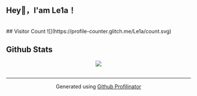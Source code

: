 <div align="center">
</div>  
  

##  Hey👋，I'am Le1a！  

<br/>  
## Visitor Count
![](https://profile-counter.glitch.me/Le1a/count.svg)

## Github Stats  
<div align="center"><img src="https://github-readme-stats.vercel.app/api?username=Le1a&show_icons=true&count_private=true&hide_border=true" align="center" /></div>
<br />

----
<div align="center">Generated using <a href="https://profilinator.rishav.dev/" target="_blank">Github Profilinator</a></div>
